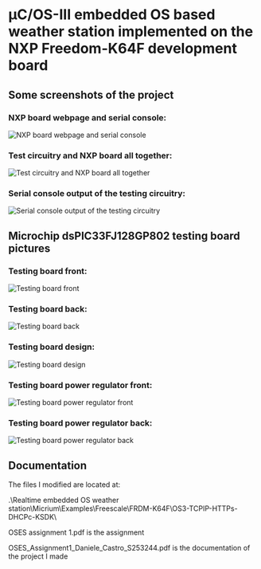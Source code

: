 # μC/OS-III embedded OS based weather station implemented on the NXP Freedom-K64F development board

## Some screenshots of the project

### NXP board webpage and serial console:
![NXP board webpage and serial console](https://github.com/DanCasterIt/Realtime_embedded_OS_weather_station/blob/master/images/01_webpage_and_serial_console.png)
### Test circuitry and NXP board all together:
![Test circuitry and NXP board all together](https://github.com/DanCasterIt/Realtime_embedded_OS_weather_station/blob/master/images/02_circuitry.png)
### Serial console output of the testing circuitry:
![Serial console output of the testing circuitry](https://github.com/DanCasterIt/Realtime_embedded_OS_weather_station/blob/master/images/03_testing_circuitry_Serial_console.png)

## Microchip dsPIC33FJ128GP802 testing board pictures

### Testing board front:
![Testing board front](https://github.com/DanCasterIt/Realtime_embedded_OS_weather_station/blob/master/TESTING_TOOLS/board_project_files/dsPIC33FJ128GP802_board.jpg)
### Testing board back:
![Testing board back](https://github.com/DanCasterIt/Realtime_embedded_OS_weather_station/blob/master/TESTING_TOOLS/board_project_files/dsPIC33FJ128GP802_board_wirings.jpg)
### Testing board design:
![Testing board design](https://github.com/DanCasterIt/Realtime_embedded_OS_weather_station/blob/master/TESTING_TOOLS/board_project_files/dsPIC33FJ128GP802_board_design.jpg)
### Testing board power regulator front:
![Testing board power regulator front](https://github.com/DanCasterIt/Realtime_embedded_OS_weather_station/blob/master/TESTING_TOOLS/board_project_files/3v3_board_power_supply.jpg)
### Testing board power regulator back:
![Testing board power regulator back](https://github.com/DanCasterIt/Realtime_embedded_OS_weather_station/blob/master/TESTING_TOOLS/board_project_files/3v3_board_power_supply_wirings.jpg)

## Documentation

The files I modified are located at:

.\Realtime embedded OS weather station\Micrium\Examples\Freescale\FRDM-K64F\OS3-TCPIP-HTTPs-DHCPc-KSDK\

OSES assignment 1.pdf is the assignment

OSES_Assignment1_Daniele_Castro_S253244.pdf is the documentation of the project I made
